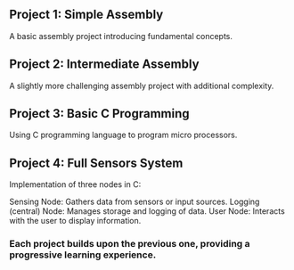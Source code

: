 ## Project 1: Simple Assembly
A basic assembly project introducing fundamental concepts.

## Project 2: Intermediate Assembly
A slightly more challenging assembly project with additional complexity.

## Project 3: Basic C Programming
Using C programming language to program micro processors.

## Project 4: Full Sensors System
Implementation of three nodes in C:

Sensing Node: Gathers data from sensors or input sources.
Logging (central) Node: Manages storage and logging of data.
User Node: Interacts with the user to display information.


### Each project builds upon the previous one, providing a progressive learning experience.